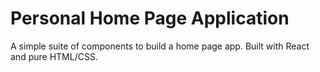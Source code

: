 # Personal Home Page Application

A simple suite of components to build a home page app. Built with React and pure HTML/CSS.